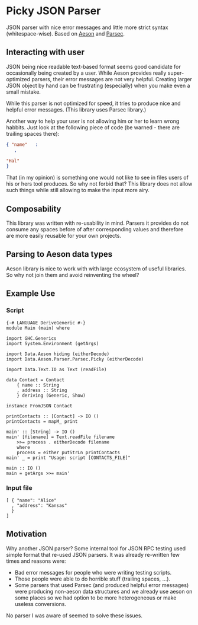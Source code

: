 Picky JSON Parser
=================

JSON parser with nice error messages and little
more strict syntax (whitespace-wise). Based on
[Aeson](http://hackage.haskell.org/package/aeson) and
[Parsec](http://hackage.haskell.org/package/parsec).

Interacting with user
---------------------

JSON being nice readable text-based format seems good candidate
for occasionally being created by a user. While Aeson provides really
super-optimized parsers, their error messages are not very helpful.
Creating larger JSON object by hand can be frustrating (especially)
when you make even a small mistake.

While this parser is not optimized for speed, it tries to produce
nice and helpful error messages. (This library uses Parsec library.)

Another way to help your user is not allowing him or her to
learn wrong habbits. Just look at the following piece of code (be
warned - there are trailing spaces there):

~~~ .json
{ "name"   :   
   ,   

"Hal"
}
~~~

That (in my opinion) is something one would not like to see in files
users of his or hers tool produces. So why not forbid that? This
library does not allow such things while still allowing to make
the input more airy.

Composability
-------------

This library was written with re-usability in mind. Parsers it
provides do not consume any spaces before of after corresponding
values and therefore are more easily reusable for your own projects.

Parsing to Aeson data types
---------------------------

Aeson library is nice to work with with large ecosystem of useful
libraries. So why not join them and avoid reinventing the wheel?

Example Use
-----------

### Script

~~~ { .haskell }
{-# LANGUAGE DeriveGeneric #-}
module Main (main) where

import GHC.Generics
import System.Environment (getArgs)

import Data.Aeson hiding (eitherDecode)
import Data.Aeson.Parser.Parsec.Picky (eitherDecode)

import Data.Text.IO as Text (readFile)

data Contact = Contact
    { name :: String
    , address :: String
    } deriving (Generic, Show)

instance FromJSON Contact

printContacts :: [Contact] -> IO ()
printContacts = mapM_ print

main' :: [String] -> IO ()
main' [filename] = Text.readFile filename
    >>= process . eitherDecode filename
    where
    process = either putStrLn printContacts
main' _ = print "Usage: script [CONTACTS_FILE]"

main :: IO ()
main = getArgs >>= main'
~~~

### Input file

~~~ { .json }
[ { "name": "Alice"
  , "address": "Kansas"
  }
]
~~~

Motivation
----------

Why another JSON parser? Some internal tool for
JSON RPC testing used simple format that re-used JSON parsers.
It was already re-written few times and reasons were:

* Bad error messages for people who were writing testing scripts.
* Those people were able to do horrible stuff (trailing spaces, ...).
* Some parsers that used Parsec (and produced helpful error messages)
  were producing non-aeson data structures and we already use
  aeson on some places so we had option to be more heterogeneous
  or make useless conversions.

No parser I was aware of seemed to solve these issues.
